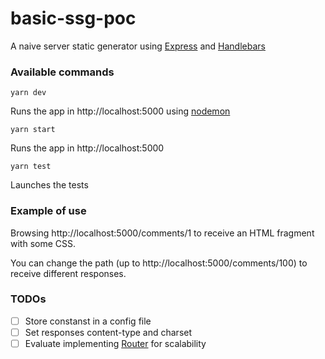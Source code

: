 # basic-ssg-poc
A naive server static generator using [Express](https://expressjs.com/) and [Handlebars](https://handlebarsjs.com/)

### Available commands
`yarn dev`

Runs the app in http://localhost:5000 using [nodemon](https://www.npmjs.com/package/nodemon)

`yarn start`

Runs the app in http://localhost:5000

`yarn test`

Launches the tests

### Example of use

Browsing http://localhost:5000/comments/1 to receive an HTML fragment with some CSS.

You can change the path (up to http://localhost:5000/comments/100) to receive different responses.

### TODOs
  - [ ] Store constanst in a config file
  - [ ] Set responses content-type and charset
  - [ ] Evaluate implementing [Router](http://expressjs.com/es/api.html#router) for scalability